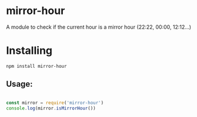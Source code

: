 # mirror-hour

A module to check if the current hour is a mirror hour (22:22, 00:00, 12:12...)

# Installing

```shell
npm install mirror-hour
```

## Usage:

```javascript

const mirror = require('mirror-hour')
console.log(mirror.isMirrorHour())

```
